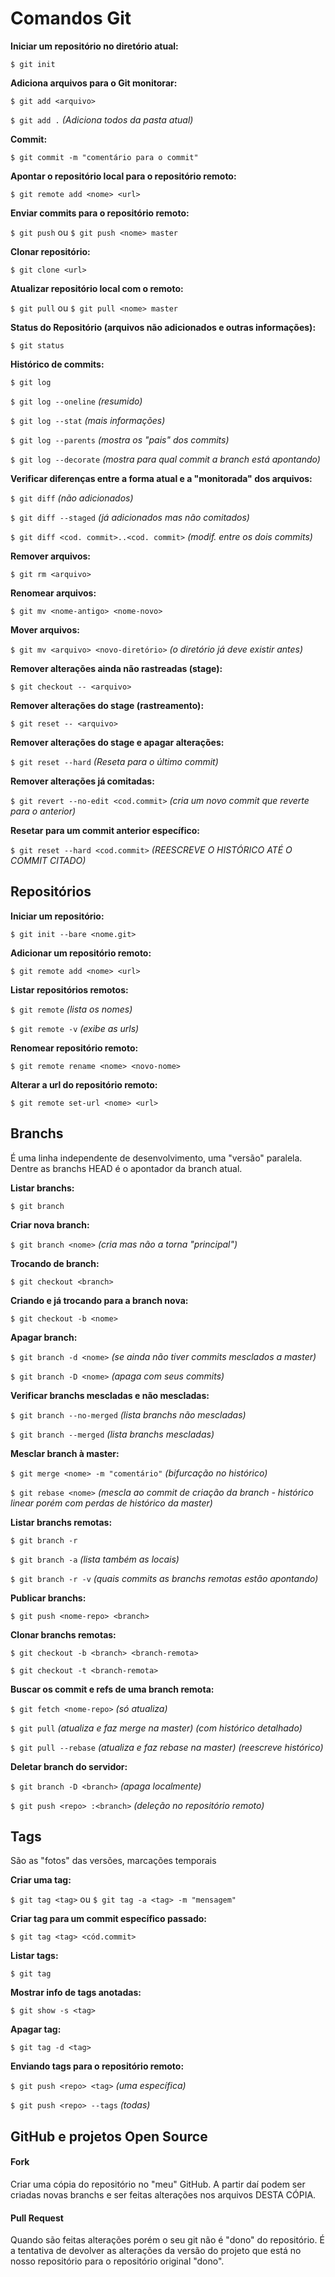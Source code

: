 # Comandos Git

**Iniciar um repositório no diretório atual:** 

`$ git init`

**Adiciona arquivos para o Git monitorar:**

`$ git add <arquivo>`

`$ git add .` *(Adiciona todos da pasta atual)*


**Commit:**

`$ git commit -m "comentário para o commit"`

**Apontar o repositório local para o repositório remoto:**

`$ git remote add <nome> <url> `

**Enviar commits para o repositório remoto:**

`$ git push`
ou 
`$ git push <nome> master`

**Clonar repositório:**

`$ git clone <url>`

**Atualizar repositório local com o remoto:**

`$ git pull`
ou 
`$ git pull <nome> master`

**Status do Repositório (arquivos não adicionados e outras informações):**

`$ git status`

**Histórico de commits:**

`$ git log `
  
`$ git log --oneline` *(resumido)*
  
`$ git log --stat` *(mais informações)*
  
`$ git log --parents` *(mostra os "pais" dos commits)*
  
`$ git log --decorate` *(mostra para qual commit a branch está apontando)*

**Verificar diferenças entre a forma atual e a "monitorada" dos arquivos:**
  
`$ git diff` *(não adicionados)*

`$ git diff --staged` *(já adicionados mas não comitados)*

`$ git diff <cod. commit>..<cod. commit>` *(modif. entre os dois commits)*

**Remover arquivos:**

`$ git rm <arquivo>`

**Renomear arquivos:**

`$ git mv <nome-antigo> <nome-novo>`

**Mover arquivos:**

`$ git mv <arquivo> <novo-diretório>` *(o diretório já deve existir antes)*

**Remover alterações ainda não rastreadas (stage):**

`$ git checkout -- <arquivo>`

**Remover alterações do stage (rastreamento):**

`$ git reset -- <arquivo>`

**Remover alterações do stage e apagar alterações:**

`$ git reset --hard` *(Reseta para o último commit)*

**Remover alterações já comitadas:**

`$ git revert --no-edit <cod.commit>` *(cria um novo commit que reverte para o anterior)*

**Resetar para um commit anterior específico:**

`$ git reset --hard <cod.commit>` *(REESCREVE O HISTÓRICO ATÉ O COMMIT CITADO)*


## Repositórios

**Iniciar um repositório:**

`$ git init --bare <nome.git>`

**Adicionar um repositório remoto:**

`$ git remote add <nome> <url>`

**Listar repositórios remotos:**

`$ git remote` *(lista os nomes)*

`$ git remote -v` *(exibe as urls)*

**Renomear repositório remoto:**

`$ git remote rename <nome> <novo-nome>`

**Alterar a url do repositório remoto:**

`$ git remote set-url <nome> <url>`


## Branchs
É uma linha independente de desenvolvimento, uma "versão" paralela. Dentre as branchs HEAD é o apontador da branch atual.

**Listar branchs:**

`$ git branch`

**Criar nova branch:**

`$ git branch <nome>` *(cria mas não a torna "principal")*

**Trocando de branch:**

`$ git checkout <branch>`

**Criando e já trocando para a branch nova:**

`$ git checkout -b <nome>`

**Apagar branch:**

`$ git branch -d <nome>` *(se ainda não tiver commits mesclados a master)*

`$ git branch -D <nome>` *(apaga com seus commits)*

**Verificar branchs mescladas e não mescladas:**

`$ git branch --no-merged` *(lista branchs não mescladas)*

`$ git branch --merged` *(lista branchs mescladas)*

**Mesclar branch à master:**

`$ git merge <nome> -m "comentário"` *(bifurcação no histórico)*

`$ git rebase <nome>` *(mescla ao commit de criação da branch - histórico linear porém com perdas de histórico da master)*

**Listar branchs remotas:**

`$ git branch -r`

`$ git branch -a` *(lista também as locais)*

`$ git branch -r -v` *(quais commits as branchs remotas estão apontando)*

**Publicar branchs:**

`$ git push <nome-repo> <branch>`

**Clonar branchs remotas:**

`$ git checkout -b <branch> <branch-remota>`

`$ git checkout -t <branch-remota>`

**Buscar os commit e refs de uma branch remota:**

`$ git fetch <nome-repo>` *(só atualiza)*

`$ git pull` *(atualiza e faz merge na master) (com histórico detalhado)*

`$ git pull --rebase` *(atualiza e faz rebase na master) (reescreve histórico)*

**Deletar branch do servidor:**

`$ git branch -D <branch>` *(apaga localmente)*

`$ git push <repo> :<branch>` *(deleção no repositório remoto)*


## Tags 
São as "fotos" das versões, marcações temporais

**Criar uma tag:**

`$ git tag <tag>`
ou
`$ git tag -a <tag> -m "mensagem"`

**Criar tag para um commit específico passado:**

`$ git tag <tag> <cód.commit>`

**Listar tags:**

`$ git tag`

**Mostrar info de tags anotadas:**

`$ git show -s <tag>`

**Apagar tag:**

`$ git tag -d <tag>`

**Enviando tags para o repositório remoto:**

`$ git push <repo> <tag>` *(uma específica)*

`$ git push <repo> --tags` *(todas)*

## GitHub e projetos Open Source 

#### Fork 
Criar uma cópia do repositório no "meu" GitHub. A partir daí podem ser criadas novas branchs e ser feitas alterações nos arquivos DESTA CÓPIA.

#### Pull Request
Quando são feitas alterações porém o seu git não é "dono" do repositório. É a tentativa de devolver as alterações da versão do projeto que está no nosso repositório para o repositório original "dono".
